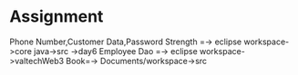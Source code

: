 # Assignment
Phone Number,Customer Data,Password Strength =-> eclipse workspace->core java->src ->day6
Employee Dao =-> eclipse workspace->valtechWeb3
Book=-> Documents/workspace->src

